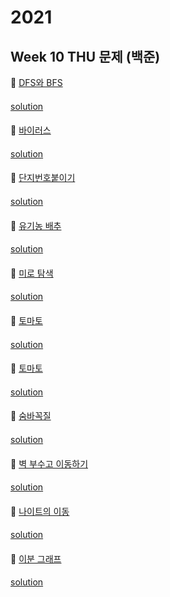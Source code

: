 # 2021
## Week 10 THU 문제 (백준)

👀 [DFS와 BFS](https://www.acmicpc.net/problem/1260)

#### 

[solution]()

####

👀 [바이러스](https://www.acmicpc.net/problem/2606)

#### 

[solution]()

####

👀 [단지번호붙이기](https://www.acmicpc.net/problem/2667)

#### 

[solution]()

####

👀 [유기농 배추](https://www.acmicpc.net/problem/1012)
#### 

[solution]()

#### 

👀 [미로 탐색](https://www.acmicpc.net/problem/2178)
#### 

[solution]()

#### 

👀 [토마토](https://www.acmicpc.net/problem/7576)
#### 

[solution]()

#### 

👀 [토마토](https://www.acmicpc.net/problem/7569)
#### 

[solution]()

#### 

👀 [숨바꼭질](https://www.acmicpc.net/problem/1697)
#### 

[solution]()

#### 

👀 [벽 부수고 이동하기](https://www.acmicpc.net/problem/2206)
#### 

[solution]()

#### 

👀 [나이트의 이동](https://www.acmicpc.net/problem/7562)
#### 

[solution]()

#### 

👀 [이분 그래프](https://www.acmicpc.net/problem/1707)
#### 

[solution]()

#### 